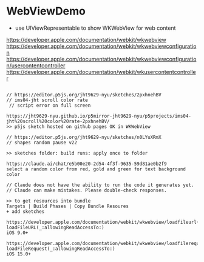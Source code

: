 # WebViewDemo

- use UIViewRepresentable to show WKWebView for web content

https://developer.apple.com/documentation/webkit/wkwebview
https://developer.apple.com/documentation/webkit/wkwebviewconfiguration
https://developer.apple.com/documentation/webkit/wkwebviewconfiguration/usercontentcontroller
https://developer.apple.com/documentation/webkit/wkusercontentcontroller

```

// https://editor.p5js.org/jht9629-nyu/sketches/2pxhnehBV
// ims04-jht scroll color rate
 // script error on full screen

https://jht9629-nyu.github.io/p5mirror-jht9629-nyu/p5projects/ims04-jht%20scroll%20color%20rate-2pxhnehBV/
>> p5js sketch hosted on github pages OK in WKWebView

// https://editor.p5js.org/jht9629-nyu/sketches/n0LYuXRmX
// shapes random pause v22

>> sketches folder: build runs: apply once to folder

https://claude.ai/chat/e5b00e20-2d54-4f3f-9635-59d81ae0b2f9
select a random color from red, gold and green for text background color

// Claude does not have the ability to run the code it generates yet.
// Claude can make mistakes. Please double-check responses.

>> to get resources into bundle
Targets | Build Phases | Copy Bundle Resoures
+ add sketches

https://developer.apple.com/documentation/webkit/wkwebview/loadfileurl(_:allowingreadaccessto:)
loadFileURL(_:allowingReadAccessTo:)
iOS 9.0+

https://developer.apple.com/documentation/webkit/wkwebview/loadfilerequest(_:allowingreadaccessto:)
loadFileRequest(_:allowingReadAccessTo:)
iOS 15.0+


````

